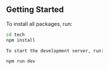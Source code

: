 ## Getting Started

To install all packages, run:

```bash
cd tech
npm install

To start the development server, run:

npm run dev


